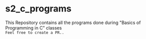 # s2_c_programs

This Repository contains all the programs done during "Basics of Programming in C" classes <br>
```Feel free to create a PR..```

